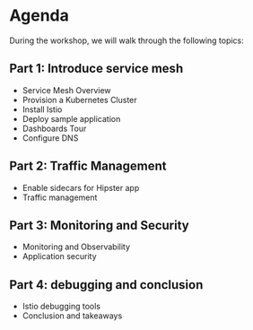 # Agenda

During the workshop, we will walk through the following topics:

## Part 1: Introduce service mesh
- Service Mesh Overview
- Provision a Kubernetes Cluster
- Install Istio
- Deploy sample application
- Dashboards Tour
- Configure DNS

## Part 2: Traffic Management

- Enable sidecars for Hipster app
- Traffic management



## Part 3: Monitoring and Security

- Monitoring and Observability
- Application security


## Part 4: debugging and conclusion

- Istio debugging tools
- Conclusion and takeaways